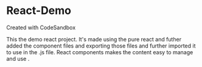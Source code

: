 # React-Demo
Created with CodeSandbox

This the demo react project.
It's made using the pure react and futher added the component files and exporting those files and further imported it to use in the .js file.
React components makes the content easy to manage and use .
